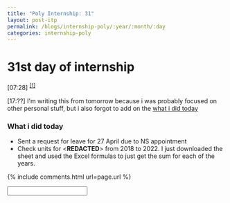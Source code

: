 ```yaml
---
title: "Poly Internship: 31"
layout: post-itp
permalink: /blogs/internship-poly/:year/:month/:day
categories: internship-poly
---
```

# 31st day of internship

<span class="timestamp">[07:28]</span> <sup><a href='#1'>[1]</a></sup>

<span class="timestamp">[17:??]</span> I'm writing this from tomorrow because i was probably focused on other personal stuff, but i also forgot to add on the [what i did today](#what-i-did-today)

### What i did today
* Sent a request for leave for 27 April due to NS appointment
* Check units for <span class="disable-selection" ondblclick="this.innerHTML='Daniel Teo & Associates Pte Ltd'"><**REDACTED**></span> from 2018 to 2022. I just downloaded the sheet and used the Excel formulas to just get the sum for each of the years. 

{% include comments.html url=page.url %}

<input id="password-input" type="password" class="text-secret" onkeyup="unlock()">

<span class="disable-selection" id="truth" style="display:none;"><sup id='1'>[1]</sup> whilst taking a shower earlier, my mind teetered between which route of life i am gonna take. during the long weekend, the community of the church has helped so much in reminding how valuable this community is. so now between the church and my flesh i have to choose. my soul still suffers but not as much as last week. now i have to ask myself this: where is God in the picture?</span>